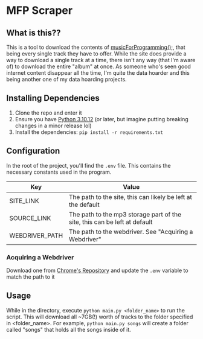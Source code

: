 # MFP Scraper

## What is this??
This is a tool to download the contents of [musicForProgramming();](https://musicforprogramming.net/latest/), that being every single track they have to offer. While the site does provide a way to download a single track at a time, there isn't any way (that I'm aware of) to download the entire "album" at once. As someone who's seen good internet content disappear all the time, I'm quite the data hoarder and this being another one of my data hoarding projects.

## Installing Dependencies
1. Clone the repo and enter it
2. Ensure you have [Python 3.10.12](https://www.python.org/downloads/) (or later, but imagine putting breaking changes in a minor release lol)
3. Install the dependencies: `pip install -r requirements.txt`

## Configuration
In the root of the project, you'll find the `.env` file. This contains the necessary constants used in the program.

| Key            | Value                                                                     |
| -------------- | ------------------------------------------------------------------------- |
| SITE_LINK      | The path to the site, this can likely be left at the default              |
| SOURCE_LINK    | The path to the mp3 storage part of the site, this can be left at default |
| WEBDRIVER_PATH | The path to the webdriver. See "Acquiring a Webdriver"                    |


### Acquiring a Webdriver
Download one from [Chrome's Repository](https://googlechromelabs.github.io/chrome-for-testing/) and update the `.env` variable to match the path to it

## Usage
While in the directory, execute `python main.py <folder_name>` to run the script. This will download all ~7GB(!) worth of tracks to the folder specified in <folder_name>.
For example, `python main.py songs` will create a folder called "songs" that holds all the songs inside of it.
